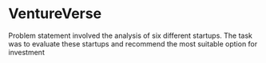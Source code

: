 # VentureVerse
Problem statement involved the analysis of six different startups. The task was to evaluate these startups and recommend the most suitable option for investment
